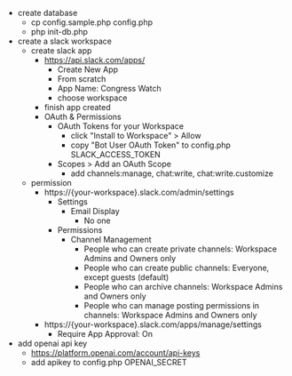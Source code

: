 - create database
  - cp config.sample.php config.php
  - php init-db.php
- create a slack workspace
  - create slack app
    - https://api.slack.com/apps/
        - Create New App
        - From scratch
        - App Name: Congress Watch
        - choose workspace
    - finish app created
    - OAuth & Permissions
      - OAuth Tokens for your Workspace
        - click "Install to Workspace" > Allow
        - copy "Bot User OAuth Token" to config.php SLACK_ACCESS_TOKEN
      - Scopes > Add an OAuth Scope
        - add channels:manage, chat:write, chat:write.customize
  - permission
    - https://{your-workspace}.slack.com/admin/settings
      - Settings
        - Email Display
          - No one
      - Permissions
        - Channel Management
          - People who can create private channels: Workspace Admins and Owners only
          - People who can create public channels: Everyone, except guests (default)
          - People who can archive channels: Workspace Admins and Owners only
          - People who can manage posting permissions in channels: Workspace Admins and Owners only
    - https://{your-workspace}.slack.com/apps/manage/settings
      - Require App Approval: On
- add openai api key
  - https://platform.openai.com/account/api-keys
  - add apikey to config.php OPENAI_SECRET
